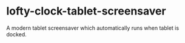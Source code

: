 # lofty-clock-tablet-screensaver
A modern tablet screensaver which automatically runs when tablet is docked. 
